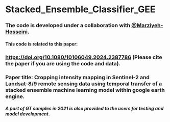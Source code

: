 # Stacked_Ensemble_Classifier_GEE
### The code is developed under a collaboration with [@Marziyeh-Hosseini](https://github.com/Marziyeh-Hosseini).

#### This code is related to this paper: 

### https://doi.org/10.1080/10106049.2024.2387786 (Please cite the paper if you are using the code and data).

### Paper title: Cropping intensity mapping in Sentinel-2 and Landsat-8/9 remote sensing data using temporal transfer of a stacked ensemble machine learning model within google earth engine.

##### A part of GT samples in 2021 is also provided to the users for testing and model development.
